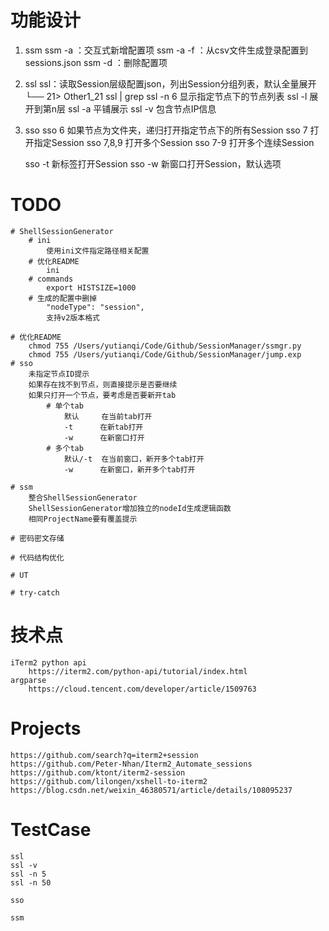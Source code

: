 # 功能设计
1. ssm 
   ssm -a <nodeName> <ip> <port> <username> <password>：交互式新增配置项
   ssm -a -f <filename> ：从csv文件生成登录配置到sessions.json
   ssm -d <nodeId>：删除配置项
   
2. ssl
   ssl：读取Session层级配置json，列出Session分组列表，默认全量展开
     └── 21> Other1_21
   ssl | grep
   ssl -n 6        显示指定节点下的节点列表
   ssl -l <n>      展开到第n层
   ssl -a          平铺展示
   ssl -v          包含节点IP信息

3. sso
   sso 6            如果节点为文件夹，递归打开指定节点下的所有Session
   sso 7            打开指定Session
   sso 7,8,9        打开多个Session
   sso 7-9          打开多个连续Session

   sso -t           新标签打开Session
   sso -w           新窗口打开Session，默认选项

# TODO
    # ShellSessionGenerator
        # ini
            使用ini文件指定路径相关配置
        # 优化README
            ini
        # commands
            export HISTSIZE=1000
        # 生成的配置中删掉
            "nodeType": "session",
            支持v2版本格式

    # 优化README
        chmod 755 /Users/yutianqi/Code/Github/SessionManager/ssmgr.py
        chmod 755 /Users/yutianqi/Code/Github/SessionManager/jump.exp
    # sso
        未指定节点ID提示
        如果存在找不到节点，则直接提示是否要继续
        如果只打开一个节点，要考虑是否要新开tab
            # 单个tab
                默认     在当前tab打开
                -t      在新tab打开
                -w      在新窗口打开
            # 多个tab
                默认/-t  在当前窗口，新开多个tab打开
                -w      在新窗口，新开多个tab打开

    # ssm
        整合ShellSessionGenerator
        ShellSessionGenerator增加独立的nodeId生成逻辑函数
        相同ProjectName要有覆盖提示

    # 密码密文存储

    # 代码结构优化

    # UT

    # try-catch


# 技术点
    iTerm2 python api
        https://iterm2.com/python-api/tutorial/index.html
    argparse
        https://cloud.tencent.com/developer/article/1509763

# Projects
    https://github.com/search?q=iterm2+session
    https://github.com/Peter-Nhan/Iterm2_Automate_sessions
    https://github.com/ktont/iterm2-session
    https://github.com/lilongen/xshell-to-iterm2
    https://blog.csdn.net/weixin_46380571/article/details/108095237


# TestCase
    ssl
    ssl -v
    ssl -n 5
    ssl -n 50

    sso

    ssm